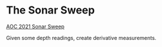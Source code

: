 # The Sonar Sweep 

[AOC 2021 Sonar Sweep](https://adventofcode.com/2021/day/1)

Given some depth readings, create derivative measurements.
